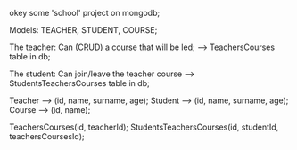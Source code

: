 okey some 'school' project on mongodb;

Models: TEACHER, STUDENT, COURSE;

The teacher:
Can (CRUD) a course that will be led; --> TeachersCourses table in db;

The student:
Can join/leave the teacher course --> StudentsTeachersCourses table in db;


Teacher --> (id, name, surname, age);
Student --> (id, name, surname, age);
Course --> (id, name);

TeachersCourses(id, teacherId);
StudentsTeachersCourses(id, studentId, teachersCoursesId);